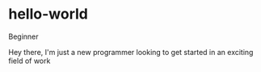 # hello-world
Beginner

Hey there, I'm just a new programmer looking to get started in an exciting field of work
